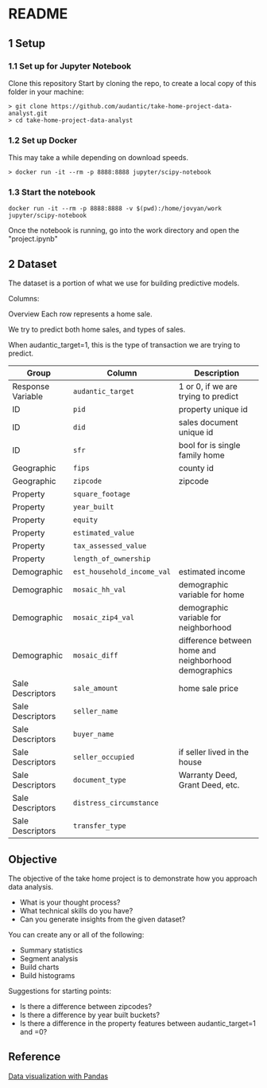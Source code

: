 # README


## 1 Setup

### 1.1 Set up for Jupyter Notebook

Clone this repository
Start by cloning the repo, to create a local copy of this folder in your machine:

```
> git clone https://github.com/audantic/take-home-project-data-analyst.git
> cd take-home-project-data-analyst
```

### 1.2 Set up Docker

This may take a while depending on download speeds.

```
> docker run -it --rm -p 8888:8888 jupyter/scipy-notebook
```

### 1.3 Start the notebook

```
docker run -it --rm -p 8888:8888 -v $(pwd):/home/jovyan/work jupyter/scipy-notebook
```

Once the notebook is running, go into the work directory and open the "project.ipynb"


## 2 Dataset

The dataset is a portion of what we use for building predictive models.

Columns:

Overview
Each row represents a home sale.

We try to predict both home sales, and types of sales.

When audantic_target=1, this is the type of transaction we are trying to predict.


Group                  | Column                     | Description
---------------------- | --------                   | ------------
Response Variable      | `audantic_target`          | 1 or 0, if we are trying to predict
ID                     | `pid`                      | property unique id
ID                     | `did`                      | sales document unique id
ID                     | `sfr`                      | bool for is single family home
Geographic             | `fips`                     | county id
Geographic             | `zipcode`                  | zipcode
Property               | `square_footage`           |
Property               | `year_built`               |
Property               | `equity`                   |
Property               | `estimated_value`          |
Property               | `tax_assessed_value`       |
Property               | `length_of_ownership`      |
Demographic            | `est_household_income_val` | estimated income
Demographic            | `mosaic_hh_val`            | demographic variable for home
Demographic            | `mosaic_zip4_val`          | demographic variable for neighborhood
Demographic            | `mosaic_diff`              | difference between home and neighborhood demographics
Sale Descriptors       | `sale_amount`              | home sale price
Sale Descriptors       | `seller_name`              |
Sale Descriptors       | `buyer_name`               |
Sale Descriptors       | `seller_occupied`          | if seller lived in the house
Sale Descriptors       | `document_type`            | Warranty Deed, Grant Deed, etc.
Sale Descriptors       | `distress_circumstance`    |
Sale Descriptors       | `transfer_type`            |

## Objective

The objective of the take home project is to demonstrate how you approach data analysis. 

- What is your thought process? 
- What technical skills do you have? 
- Can you generate insights from the given dataset?

You can create any or all of the following:

- Summary statistics
- Segment analysis
- Build charts
- Build histograms

Suggestions for starting points:

- Is there a difference between zipcodes?
- Is there a difference by year built buckets?
- Is there a difference in the property features between audantic_target=1 and =0?

## Reference

[Data visualization with Pandas](https://pandas.pydata.org/pandas-docs/stable/visualization.html)

